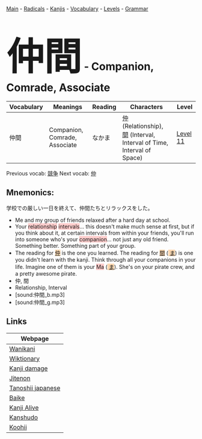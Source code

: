 <style> bigfont {font-size: 100px}</style>
[Main](../README.md) -
[Radicals](../radicals.md) -
[Kanjis](../kanjis.md) -
[Vocabulary](../vocabulary.md) -
[Levels](../levels.md) -
[Grammar](../grammar.md)
# <bigfont> 仲間</bigfont> - Companion, Comrade, Associate 

| Vocabulary | Meanings | Reading | Characters | Level |
| --- | --- | --- | --- | --- |
| 仲間 | Companion, Comrade, Associate | なかま |  [仲](../kanjis/仲.md) (Relationship), [間](../kanjis/間.md) (Interval, Interval of Time, Interval of Space) | [Level 11](../levels/wk_level11.md) |

Previous vocab: [競争](競争.md) Next vocab: [仲](仲.md) 

## Mnemonics:
学校での厳しい一日を終えて、仲間たちとリラックスをした。
* Me and my group of friends relaxed after a hard day at school.
* Your <span style="background-color:#ffcccb"> relationship</span> <span style="background-color:#ffcccb"> intervals</span>... this doesn't make much sense at first, but if you think about it, at certain intervals from within your friends, you'll run into someone who's your <span style="background-color:#ffcccb"> companion</span>... not just any old friend. Something better. Something part of your group.
* The reading for <span style="background-color:#fed8b1"> [仲](https://jisho.org/search/仲)</span> is the one you learned. The reading for <span style="background-color:#fed8b1"> [間](https://jisho.org/search/間)</span> (<span style="background-color:#fed8b1"> [ま](https://jisho.org/search/ま)</span>) is one you didn't learn with the kanji. Think through all your companions in your life. Imagine one of them is your <span style="background-color:#ffcccb"> Ma</span> (<span style="background-color:#fed8b1"> [ま](https://jisho.org/search/ま)</span>). She's on your pirate crew, and a pretty awesome pirate.
* 仲, 間
* Relationship, Interval
* [sound:仲間_b.mp3]
* [sound:仲間_g.mp3]


## Links 

| Webpage |
| --- |
| [Wanikani          ](https://www.wanikani.com/kanji/仲間) |
| [Wiktionary        ](https://en.wiktionary.org/wiki/仲間) |
| [Kanji damage      ](http://www.kanjidamage.com/kanji/search?utf8=✓&q=仲間) |
| [Jitenon           ](https://jitenon.com/kanji/仲間) |
| [Tanoshii japanese ](https://www.tanoshiijapanese.com/dictionary/kanji.cfm?k=仲間) |
| [Baike             ](https://baike.baidu.com/item/仲間) |
| [Kanji Alive       ](https://app.kanjialive.com/仲間) |
| [Kanshudo          ](https://www.kanshudo.com/searchmn?q=仲間) |
| [Koohii            ](https://kanji.koohii.com/study/kanji/仲間) |

